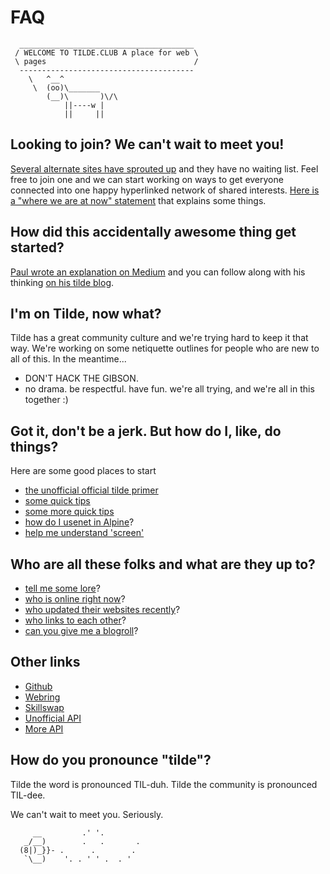 # FAQ

      _______________________________________
     / WELCOME TO TILDE.CLUB A place for web \
     \ pages                                 /
      ---------------------------------------
        \   ^__^
         \  (oo)\_______
            (__)\       )\/\
                ||----w |
                ||     ||

## Looking to join? We can't wait to meet you!

[Several alternate sites have sprouted up](http://tilde.club/%7Epfhawkins/othertildes.html) and they have no waiting list. Feel free to join one and we can start working on ways to get everyone connected into one happy hyperlinked network of shared interests. [Here is a "where we are at now" statement](http://tilde.club/~ford/index.html#journal-2014-12-03) that explains some things.

## How did this accidentally awesome thing get started?

[Paul wrote an explanation on Medium](https://medium.com/message/tilde-club-i-had-a-couple-drinks-and-woke-up-with-1-000-nerds-a8904f0a2ebf) and you can follow along with his thinking [on his tilde blog](http://tilde.club/~ford/).

## I'm on Tilde, now what?

Tilde has a great community culture and we're trying hard to keep it that way. We're working on some netiquette outlines for people who are new to all of this. In the meantime... 

- DON'T HACK THE GIBSON.
- no drama. be respectful. have fun. we're all trying, and we're all in this together :)

## Got it, don't be a jerk. But how do I, like, do things?

Here are some good places to start

- [the unofficial official tilde primer](http://tilde.club/~anthonydpaul/primer.html)
- [some quick tips](http://tilde.club/~procload/)
- [some more quick tips](http://tilde.club/~pfhawkins/tipsntricks.html)
- [how do I usenet in Alpine](http://tilde.club/~cortex/usenet_in_pine.txt)? 
- [help me understand 'screen'](http://tilde.club/~jonathan/screen/)

## Who are all these folks and what are they up to? 

- [tell me some lore](http://tilde.club/~joeld/tildelore.html)?
- [who is online right now](http://tilde.club/~whitneymcn/whoville.shtml)?
- [who updated their websites recently](http://tilde.club/~delfuego/tilde.24h.html)?
- [who links to each other](http://tilde.club/~ford/social.html)?
- [can you give me a blogroll](http://tilde.club/~_/)?

## Other links
- [Github](https://github.com/tildeclub/tilde.club)
- [Webring](http://tilde.club/~harper/link.html?action=join) 
- [Skillswap](http://goo.gl/forms/LT2bDgtmwH)
- [Unofficial API](http://tilde.club/~danielbachhuber/club-sites.json)
- [More API](http://tilde.club/~gabriel/who.json)

## How do you pronounce "tilde"?

Tilde the word is pronounced TIL-duh. Tilde the community is pronounced TIL-dee.

We can't wait to meet you. Seriously.
 
 
         __         .' '.
       _/__)        .   .       .
      (8|)_}}- .      .        .
       `\__)    '. . ' ' .  . '

